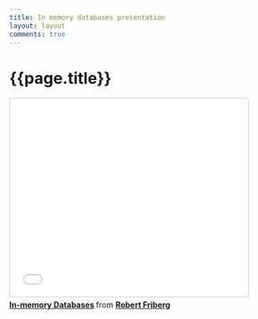 ```yaml
---
title: In memory databases presentation
layout: layout
comments: true
---
```


# {{page.title}}
<iframe src="//www.slideshare.net/slideshow/embed_code/32443483" width="427" height="356" frameborder="0" marginwidth="0" marginheight="0" scrolling="no" style="border:1px solid #CCC; border-width:1px; margin-bottom:5px; max-width: 100%;" allowfullscreen> </iframe> <div style="margin-bottom:5px"> <strong> <a href="https://www.slideshare.net/RobertFriberg1/in-memory-databasesss1" title="In-memory Databases" target="_blank">In-memory Databases</a> </strong> from <strong><a href="http://www.slideshare.net/RobertFriberg1" target="_blank">Robert Friberg</a></strong> </div>